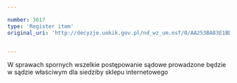 ```yaml
---

number: 3617
type: 'Register item'
original_uri: 'http://decyzje.uokik.gov.pl/nd_wz_um.nsf/0/AA253BA83E1BD459C1257A5D00320956?OpenDocument'


---
```


W sprawach spornych wszelkie postępowanie sądowe prowadzone będzie w sądzie właściwym dla siedziby sklepu internetowego
